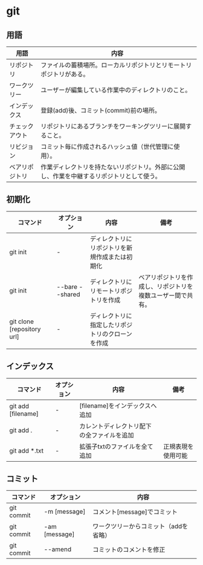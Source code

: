 # git
## 用語
|      用語      |                                           内容                                           |
| -------------- | ---------------------------------------------------------------------------------------- |
| リポジトリ     | ファイルの蓄積場所。ローカルリポジトリとリモートリポジトリがある。                       |
| ワークツリー   | ユーザーが編集している作業中のディレクトリのこと。                                       |
| インデックス   | 登録(add)後、コミット(commit)前の場所。                                                  |
| チェックアウト | リポジトリにあるブランチをワーキングツリーに展開すること。                               |
| リビジョン     | コミット毎に作成されるハッシュ値（世代管理に使用）。                                     |
| ベアリポジトリ | 作業ディレクトリを持たないリポジトリ。外部に公開し、作業を中継するリポジトリとして使う。 |

## 初期化
|          コマンド          |   オプション    |                       内容                       |                            備考                            |
| -------------------------- | --------------- | ------------------------------------------------ | ---------------------------------------------------------- |
| git init                   | -               | ディレクトリにリポジトリを新規作成または初期化   |                                                            |
| git init                   | --bare --shared | ディレクトリにリモートリポジトリを作成           | ベアリポジトリを作成し、リポジトリを複数ユーザー間で共有。 |
| git clone [repository url] | -               | ディレクトリに指定したリポジトリのクローンを作成 |                                                            |

## インデックス
|      コマンド      | オプション |                    内容                    |        備考        |
| ------------------ | ---------- | ------------------------------------------ | ------------------ |
| git add [filename] | -          | [filename]をインデックスへ追加             |                    |
| git add .          | -          | カレントディレクトリ配下の全ファイルを追加 |                    |
| git add *.txt      | -          | 拡張子txtのファイルを全て追加              | 正規表現を使用可能 |

## コミット
|  コマンド  |  オプション   |                 内容                  |
| ---------- | ------------- | ------------------------------------- |
| git commit | -m [message]  | コメント[message]でコミット           |
| git commit | -am [message] | ワークツリーからコミット（addを省略） |
| git commit | --amend       | コミットのコメントを修正              |
